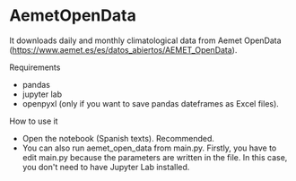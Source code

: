 # AemetOpenData
It downloads daily and monthly climatological data from Aemet OpenData (https://www.aemet.es/es/datos_abiertos/AEMET_OpenData).

Requirements
* pandas
* jupyter lab
* openpyxl (only if you want to save pandas dateframes as Excel files).

How to use it
* Open the notebook (Spanish texts). Recommended.
* You can also run aemet_open_data from main.py. Firstly, you have to edit main.py because the parameters are written in the file. In this case, you don't need to have Jupyter Lab installed.





